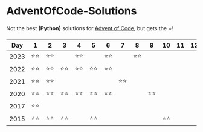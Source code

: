 # AdventOfCode-Solutions
Not the best <b>(Python)</b> solutions for <a href='https://adventofcode.com/2023/about'>Advent of Code</a>, but gets the ⭐!

Day | 1 | 2 | 3 | 4 | 5 | 6 | 7 | 8 | 9 | 10 | 11 | 12 | 13 | 14 | 15 | 16 | 17 | 18 | 19 | 20 | 21 | 22 | 23 | 24 | 25
--- | --- | --- | --- |--- |--- |--- |--- |--- |--- |--- |--- |--- |--- |--- |--- |--- |--- |--- |--- |--- |--- |--- |--- |--- |---
2023 | ⭐⭐ | ⭐⭐ | | ⭐⭐ | | ⭐⭐ | | ⭐⭐ | | | | | | | ⭐⭐ | | | | | | | | | | |
2022 | ⭐⭐ | ⭐⭐ | ⭐⭐ | ⭐⭐ | ⭐⭐ | ⭐⭐ | | | | | | | | | | | | | | | | | | | |
2021 | ⭐⭐ | ⭐⭐ | | | | | ⭐⭐ | | | | | | | | | | | | | | | | | | |
2020 | ⭐⭐ | ⭐⭐ | ⭐⭐ | ⭐⭐ | ⭐⭐ | ⭐⭐ | | | ⭐⭐ | | | | | | | | | | | | | | | | |
2017 | ⭐⭐ | | | | | | | | | | | | | | | | | | | | | | | | |
2015 | ⭐⭐ | ⭐⭐ | ⭐⭐ | | ⭐⭐ | | | | | ⭐⭐ | | | | | | | | | | | | | | | |
